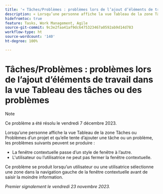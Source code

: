 ```yaml
---
title: '« Tâches/Problèmes : problèmes lors de l’ajout d’éléments de travail aux tâches ou problèmes en vue Tableau »'
description: « Lorsqu’une personne affiche la vue Tableau de la zone Tâches ou Problèmes d’un projet et qu’elle tente d’ajouter une tâche ou un problème, les problèmes répertoriés ici peuvent se produire. »
hidefromtoc: true
feature: Tasks, Work Management, Agile
source-git-commit: 9c3e2faa41af9dc6475323467a0592ab9d14d783
workflow-type: ht
source-wordcount: '140'
ht-degree: 100%

---
```



# Tâches/Problèmes : problèmes lors de l’ajout d’éléments de travail dans la vue Tableau des tâches ou des problèmes

>[!NOTE]
>
>Ce problème a été résolu le vendredi 7 décembre 2023.

Lorsqu’une personne affiche la vue Tableau de la zone Tâches ou Problèmes d’un projet et qu’elle tente d’ajouter une tâche ou un problème, les problèmes suivants peuvent se produire :

* La fenêtre contextuelle passe d’un style de fenêtre à l’autre.
* L&#39;utilisateur ou l’utilisatrice ne peut pas fermer la fenêtre contextuelle.

Ce problème se produit lorsqu’un utilisateur ou une utilisatrice sélectionne une zone dans la navigation gauche de la fenêtre contextuelle avant de saisir la moindre information.

_Premier signalement le vendredi 23 novembre 2023._
